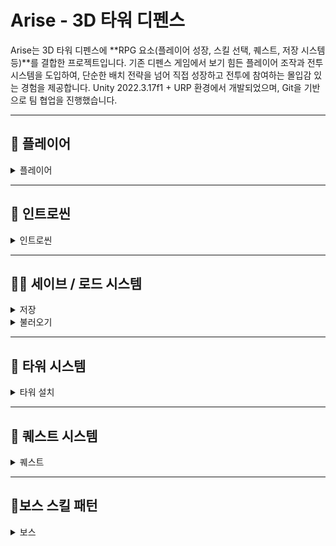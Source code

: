 # Arise - 3D 타워 디펜스

Arise는 3D 타워 디펜스에 **RPG 요소(플레이어 성장, 스킬 선택, 퀘스트, 저장 시스템 등)**를 결합한 프로젝트입니다.
기존 디펜스 게임에서 보기 힘든 플레이어 조작과 전투 시스템을 도입하여, 단순한 배치 전략을 넘어 직접 성장하고 전투에 참여하는 몰입감 있는 경험을 제공합니다.
Unity 2022.3.17f1 + URP 환경에서 개발되었으며, Git을 기반으로 팀 협업을 진행했습니다.

---

## 🧑 플레이어
<details>
<summary>플레이어</summary>

- WASD로 캐릭터를 이동할 수 있습니다.
- Shift를 누른 상태로 이동시 달릴 수 있습니다.
- 적이 근접하면 자동으로 공격을 합니다.
- Z,X,C로 스킬을 사용할 수 있습니다.
- 스테이지가 클리어되면 패시브 스킬을 선택해서 캐릭터를 강화할 수 있습니다.
![Movie_018](https://github.com/user-attachments/assets/3d2085b9-90b7-474c-9f99-39869aa28f9b)
![Movie_019](https://github.com/user-attachments/assets/385a86f7-3535-4a61-a449-bd691b82d9bc)
![Movie_020](https://github.com/user-attachments/assets/2276a4b5-9eeb-4135-b7de-b3ec43297b9b)

</div>
</details>

---

## 🎥 인트로씬
<details>
<summary>인트로씬</summary>

- 인트로씬입니다.
- 씨네머신을 사용하여 역동적인 카메라 이동을 구현했습니다.
![Movie_025](https://github.com/user-attachments/assets/1a5c904d-0a9b-4b33-ba67-088b9c685359)

</div>
</details>

---


## 🧬💾 세이브 / 로드 시스템
<details>
<summary>저장</summary>
- 플레이도중 S키를 눌러 게임의 상태를 저장합니다.
- 플레이어 위치, 타워 배치, 스테이지 정보등이 저장됩니다.

 ![Movie_029](https://github.com/user-attachments/assets/fce5c15e-5dfa-4e77-9509-e88271f3e286)
</div>
</details>
<details>
<summary>불러오기</summary>
- 플레이 도중 L키를 눌러 이전에 저장한 게임 상태를 불러옵니다.
- 플레이어 위치, 타워 배치, 스테이지 정보등이 불러와집니다. 

 ![Movie_031](https://github.com/user-attachments/assets/a51f5c4e-3907-495a-b2a9-a1b5eedd2bcd)
</div>
</details>

---
 ## 🏰 타워 시스템
<details>
<summary>타워 설치</summary>

- 오른쪽 화살표를 눌러 타워 설치 모드로 진입하여 타워를 설치할 수 있습니다.
- 설치 가능한 구역이면 초록색, 불가능한 구역이면 빨간색으로 표시됩니다.
- 설치된 타워를 클릭하여 업그레이드, 제거가 가능합니다.
![Movie_006](https://github.com/user-attachments/assets/ccafee1c-af4b-49cd-a38b-5cf4f96f08f1)

</div>
</details>

---

## 📜 퀘스트 시스템
<details>
<summary>퀘스트</summary>
 - 퀘스트 시스템입니다.
 - 다양한 퀘스트를 통해 게임의 목표성을 부여합니다.

 ![Movie_032](https://github.com/user-attachments/assets/550534e3-8968-41ef-a568-efa05da150f6)

</div>
</details>

---
##  🗿보스 스킬 패턴
<details>
<summary>보스</summary>
 -보스의 스킬 시전 모습입니다.
 -타워를 부시거나 디버프를 걸 수 있습니다.
![Image](https://github.com/user-attachments/assets/c4298b75-27a3-4583-893f-d059a06f6785)

![Image](https://github.com/user-attachments/assets/bca58867-9a85-4a39-92d7-da4a94a78693)

</div>
---

## 🔩 사용 기술 스택
- Unity 2022.3.17f1 (LTS)
- URP (Universal Render Pipeline)
- Git 기반 형상 관리


## 👥 팀원별 모듈 문서

| 이름 | 담당 기능 | 문서 링크 |
|------|-----------|-----------|
| 김경민 | UI / 튜토리얼        | [김경민_README.md](./Members/README_rudals4469.md) |
| 박상민 | 스킬 / 스탯 / 버프 시스템 | [박상민_README.md](./Members/README_Sangmin1008.md) |
| 심교인 | 저장 시스템 & 퀘스트 시스템    | [심교인_README.md](./Members/README_Simkyoin.md) |
| 심민석 | 타워 설치, FSM, ObjectPooling,Stat     | [심민석_README.md](./Members/README_Shimminseok.md) |
| 전인우 | 보스 스킬, 풀링 시스템     | [전인우_README.md](./Members/README_InwooJeon.md) |
